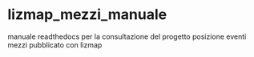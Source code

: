 # lizmap_mezzi_manuale
manuale readthedocs per la consultazione del progetto posizione eventi mezzi pubblicato con lizmap
